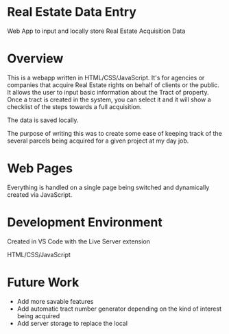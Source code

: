 # Real Estate Data Entry
Web App to input and locally store Real Estate Acquisition Data

# Overview
This is a webapp written in HTML/CSS/JavaScript. It's for agencies or companies that acquire Real Estate rights on behalf of clients or the public. It allows the user to input basic information about the Tract of property. Once a tract is created in the system, you can select it and it will show a checklist of the steps towards a full acquisition. 

The data is saved locally. 

The purpose of writing this was to create some ease of keeping track of the several parcels being acquired for a given project at my day job. 

# Web Pages
Everything is handled on a single page being switched and dynamically created via JavaScript.

# Development Environment 
Created in VS Code with the Live Server extension 

HTML/CSS/JavaScript

# Future Work
* Add more savable features
* Add automatic tract number generator depending on the kind of interest being acquired
* Add server storage to replace the local
